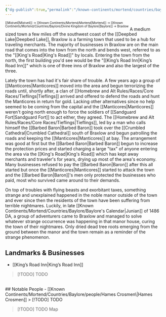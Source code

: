 ```yaml
---
{"dg-publish":true,"permalink":"/known-continents/mortend/countries/baylore/locations/braxlow/"}
---
```


<sup><sup>[[Mistveil\|Mistveil]] → [[Known Continents/Mortend/Mortend\|Mortend]] → [[Known Continents/Mortend/Countries/Baylore/Divine Kingdom of Baylore\|Baylore]] → Braxlow</sup></sup>
A medium sized town a few miles off the southwest coast of the [[Deepbed Lake\|Deepbed Lake]], Braxlow is a farming town that used to be a hub for traveling merchants. The majority of businesses in Braxlow are on the main road that comes into the town from the north and bends west, referred to as the "[[King's Road\|King's Road]]" by locals. Entering the town from the north, the first building you'd see would be the "[[King’s Road Inn\|King’s Road Inn]]" which is one of three inns of Braxlow and also the largest of the three.

Lately the town has had it's fair share of trouble. A few years ago a group of [[Manticores\|Manticores]] moved into the area and begun terrorizing the roads until, shortly after, a clan of [[Homebrew and Alt Rules/Races/Core Races/Tieflings\|Tieflings]] arrived and offered to defend the roads and hunt the Manticores in return for gold. Lacking other alternatives since no help seemed to be coming from the capital and the [[Manticores\|Manticores]] weren't going north enough to force the soldiers of [[Sandguard Fort\|Sandguard Fort]] to act either, they agreed. The [[Homebrew and Alt Rules/Races/Core Races/Tieflings\|Tieflings]], led by a man who calls himself the [[Barbed Baron\|Barbed Baron]] took over the [[Crumbled Cathedral\|Crumbled Cathedral]] south of Braxlow and begun patrolling the roads and keeping the [[Manticores\|Manticores]] at bay. The arrangement was good at first but the [[Barbed Baron\|Barbed Baron]] begun to increase the protection prices and started charging a large "tax" of anyone entering the area via the [[King's Road\|King's Road]] which has kept away merchants and traveler's for years, drying up most of the area's economy. Many businesses refused to pay the [[Barbed Baron\|Baron]] after this all started but once the [[Manticores\|Manticores]] started to attack the town and the [[Barbed Baron\|Baron]]'s men only protected the businesses who paid, most who survived came around to their demands.

On top of troubles with flying beasts and exorbitant taxes, something strange and unexplained happened in the noble manor outside of the town and ever since then the residents of the town have been suffering from terrible nightmares. Luckily, in late [[Known Continents/Mortend/Countries/Baylore/Baylore's Calendar\|Junian]] of 1486 DA, a group of adventurers came to Braxlow and managed to solve whatever strange occurrence was happening in that manor house, curing the town of their nightmares. Only dried dead tree roots emerging from the ground between the manor and the town remain as a reminder of the strange phenomenon. 

## Landmarks & Businesses
- [[King’s Road Inn\|King’s Road Inn]]
> [!TODO] TODO
<br>
## Notable People
- [[Known Continents/Mortend/Countries/Baylore/people/Hames Crosmen\|Hames Crosmen]]
> [!TODO] TODO


> [!TODO] TODO
> Map